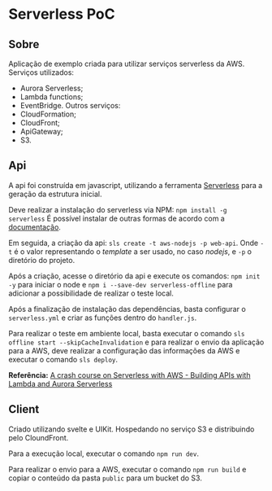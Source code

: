 # Serverless PoC

## Sobre

Aplicação de exemplo criada para utilizar serviços serverless da AWS. Serviços utilizados:
* Aurora Serverless;
* Lambda functions;
* EventBridge.
Outros serviços:
* CloudFormation;
* CloudFront;
* ApiGateway;
* S3.

## Api

A api foi construída em javascript, utilizando a ferramenta [Serverless](https://www.serverless.com/framework/docs) para a geração da estrutura inicial.


Deve realizar a instalação do serverless via NPM: `npm install -g serverless`
É possível instalar de outras formas de acordo com a [documentação](https://www.serverless.com/framework/docs/getting-started).

Em seguida, a criação da api: `sls create -t aws-nodejs -p web-api`. Onde `-t` é o valor representando o _template_ a ser usado, no caso _nodejs_, e `-p` o diretório do projeto.

Após a criação, acesse o diretório da api e execute os comandos: `npm init -y` para iniciar o node e `npm i --save-dev serverless-offline` para adicionar a possibilidade de realizar o teste local.

Após a finalização de instalação das dependências, basta configurar o `serverless.yml` e criar as funções dentro do `handler.js`.

Para realizar o teste em ambiente local, basta executar o comando `sls offline start --skipCacheInvalidation` e para realizar o envio da aplicação para a AWS, deve realizar a configuração das informações da AWS e executar o comando `sls deploy`.
    
**Referência:** [A crash course on Serverless with AWS - Building APIs with Lambda and Aurora Serverless](https://dev.to/adnanrahic/a-crash-course-on-serverless-with-aws---building-apis-with-lambda-and-aurora-serverless-3fn3)

## Client

Criado utilizando svelte e UIKit. Hospedando no serviço S3 e distribuindo pelo CloundFront.

Para a execução local, executar o comando `npm run dev`.

Para realizar o envio para a AWS, executar o comando `npm run build` e copiar o conteúdo da pasta `public` para um bucket do S3.
